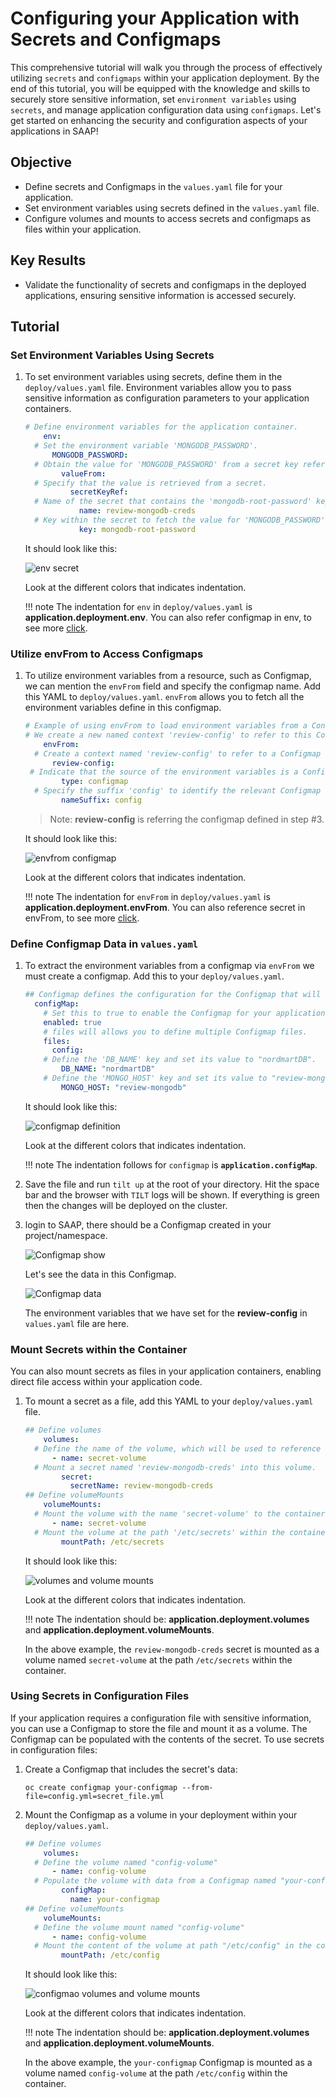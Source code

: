 # Configuring your Application with Secrets and Configmaps

This comprehensive tutorial will walk you through the process of effectively utilizing `secrets` and `configmaps` within your application deployment. By the end of this tutorial, you will be equipped with the knowledge and skills to securely store sensitive information, set `environment variables` using `secrets`, and manage application configuration data using `configmaps`. Let's get started on enhancing the security and configuration aspects of your applications in SAAP!

## Objective

- Define secrets and Configmaps in the `values.yaml` file for your application.
- Set environment variables using secrets defined in the `values.yaml` file.
- Configure volumes and mounts to access secrets and configmaps as files within your application.

## Key Results

- Validate the functionality of secrets and configmaps in the deployed applications, ensuring sensitive information is accessed securely.

## Tutorial

### Set Environment Variables Using Secrets

1. To set environment variables using secrets, define them in the `deploy/values.yaml` file. Environment variables allow you to pass sensitive information as configuration parameters to your application containers.

    ```yaml
    # Define environment variables for the application container.
        env:
      # Set the environment variable 'MONGODB_PASSWORD'.
          MONGODB_PASSWORD:
      # Obtain the value for 'MONGODB_PASSWORD' from a secret key reference.
            valueFrom:
      # Specify that the value is retrieved from a secret.
              secretKeyRef:
      # Name of the secret that contains the 'mongodb-root-password' key.
                name: review-mongodb-creds
      # Key within the secret to fetch the value for 'MONGODB_PASSWORD'.
                key: mongodb-root-password
    ```

    It should look like this:

    ![env secret](images/env-secret.png)

    Look at the different colors that indicates indentation.

    !!! note
        The indentation for `env` in `deploy/values.yaml` is **application.deployment.env**. You can also refer configmap in env, to see more [click](https://kubernetes.io/docs/tasks/configure-pod-container/configure-pod-configmap/#define-container-environment-variables-with-data-from-multiple-configmaps).

### Utilize envFrom to Access Configmaps

1. To utilize environment variables from a resource, such as Configmap, we can mention the `envFrom` field and specify the configmap name. Add this YAML to `deploy/values.yaml`. `envFrom` allows you to fetch all the environment variables define in this configmap.

    ```yaml
    # Example of using envFrom to load environment variables from a Configmap
    # We create a new named context 'review-config' to refer to this Configmap
        envFrom:
      # Create a context named 'review-config' to refer to a Configmap
          review-config:
     # Indicate that the source of the environment variables is a Configmap
            type: configmap
      # Specify the suffix 'config' to identify the relevant Configmap named 'review-config'
            nameSuffix: config
    ```

    >Note: **review-config** is referring the configmap defined in step #3.

    It should look like this:

    ![envfrom configmap](images/envfrom-config.png)

    Look at the different colors that indicates indentation.

    !!! note
        The indentation for `envFrom` in `deploy/values.yaml` is **application.deployment.envFrom**. You can also reference secret in envFrom, to see more [click](https://kubernetes.io/docs/tasks/inject-data-application/distribute-credentials-secure/#configure-all-key-value-pairs-in-a-secret-as-container-environment-variables).

### Define Configmap Data in `values.yaml`

1. To extract the environment variables from a configmap via `envFrom` we must create a configmap. Add this to your `deploy/values.yaml`.

    ```yaml
    ## Configmap defines the configuration for the Configmap that will be used in your application deployment.
      configMap:
        # Set this to true to enable the Configmap for your application.
        enabled: true
        # files will allows you to define multiple Configmap files.
        files:
          config:
        # Define the 'DB_NAME' key and set its value to "nordmartDB".
            DB_NAME: "nordmartDB"
        # Define the 'MONGO_HOST' key and set its value to "review-mongodb".
            MONGO_HOST: "review-mongodb"
    ```

    It should look like this:

    ![configmap definition](images/configmap.png)

    Look at the different colors that indicates indentation.

    !!! note
        The indentation follows for `configmap` is **`application.configMap`**.

1. Save the file and run `tilt up` at the root of your directory. Hit the space bar and the browser with `TILT` logs will be shown. If everything is green then the changes will be deployed on the cluster.

1. login to SAAP, there should be a Configmap created in your project/namespace.

    ![Configmap show](images/configmap-show.png)

    Let's see the data in this Configmap.

    ![Configmap data](images/configmap-data.png)

    The environment variables that we have set for the **review-config** in `values.yaml` file are here.

### Mount Secrets within the Container

You can also mount secrets as files in your application containers, enabling direct file access within your application code.

1. To mount a secret as a file, add this YAML to your `deploy/values.yaml` file.

    ```yaml
    ## Define volumes
        volumes:
      # Define the name of the volume, which will be used to reference it in the pod specification.
          - name: secret-volume
      # Mount a secret named 'review-mongodb-creds' into this volume.
            secret:
              secretName: review-mongodb-creds
    ## Define volumeMounts
        volumeMounts:
      # Mount the volume with the name 'secret-volume' to the container.
          - name: secret-volume
      # Mount the volume at the path '/etc/secrets' within the container.
            mountPath: /etc/secrets
    ```

    It should look like this:

    ![volumes and volume mounts](images/volumes-mounts.png)

    Look at the different colors that indicates indentation.

    !!! note
        The indentation should be: **application.deployment.volumes** and **application.deployment.volumeMounts**.

    In the above example, the `review-mongodb-creds` secret is mounted as a volume named `secret-volume` at the path `/etc/secrets` within the container.

### Using Secrets in Configuration Files

If your application requires a configuration file with sensitive information, you can use a Configmap to store the file and mount it as a volume. The Configmap can be populated with the contents of the secret. To use secrets in configuration files:

1. Create a Configmap that includes the secret's data:

    `oc create configmap your-configmap --from-file=config.yml=secret_file.yml`

1. Mount the Configmap as a volume in your deployment within your `deploy/values.yaml`.

    ```yaml
    ## Define volumes
        volumes:
      # Define the volume named "config-volume"
          - name: config-volume
      # Populate the volume with data from a Configmap named "your-configmap"
            configMap:
              name: your-configmap
    ## Define volumeMounts
        volumeMounts:
      # Define the volume mount named "config-volume"
          - name: config-volume
      # Mount the content of the volume at path "/etc/config" in the container
            mountPath: /etc/config
    ```

    It should look like this:

    ![configmao volumes and volume mounts](images/volume-config.png)

    Look at the different colors that indicates indentation.

    !!! note
        The indentation should be: **application.deployment.volumes** and **application.deployment.volumeMounts**.

    In the above example, the `your-configmap` Configmap is mounted as a volume named `config-volume` at the path `/etc/config` within the container.
